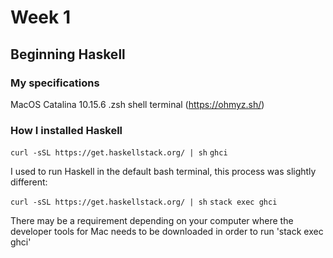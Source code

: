 # Week 1
## Beginning Haskell

### My specifications
MacOS Catalina 10.15.6
.zsh shell terminal (https://ohmyz.sh/)

### How I installed Haskell

`curl -sSL https://get.haskellstack.org/ | sh`
`ghci`

I used to run Haskell in the default bash terminal, this process was slightly different:

`curl -sSL https://get.haskellstack.org/ | sh`
`stack exec ghci`

There may be a requirement depending on your computer where the developer tools for Mac needs to be downloaded in order to run 'stack exec ghci'

